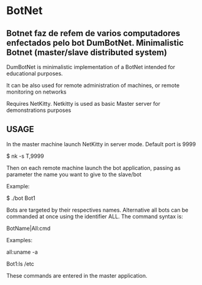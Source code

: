 # BotNet
Botnet faz de refem de varios computadores enfectados pelo bot
DumBotNet. Minimalistic Botnet (master/slave distributed system)
----------------------------------------------------------------
DumBotNet is minimalistic implementation of a BotNet intended for educational purposes.

It can be also used for remote administration of machines, or remote monitoring on networks

Requires NetKitty. Netkitty is used as basic Master server for demonstrations purposes

USAGE
------------------------------
In the master machine launch NetKitty in server mode. Default port is 9999

$ nk -s T,9999

Then on each remote machine launch the bot application, passing as parameter the name you want to give to the slave/bot

Example:

$ ./bot Bot1

Bots are targeted by their respectives names. Alternative all bots can be commanded at once using the identifier ALL.
The command syntax is:

BotName|All:cmd

Examples:

all:uname -a

Bot1:ls /etc

These commands are entered in the master application.


